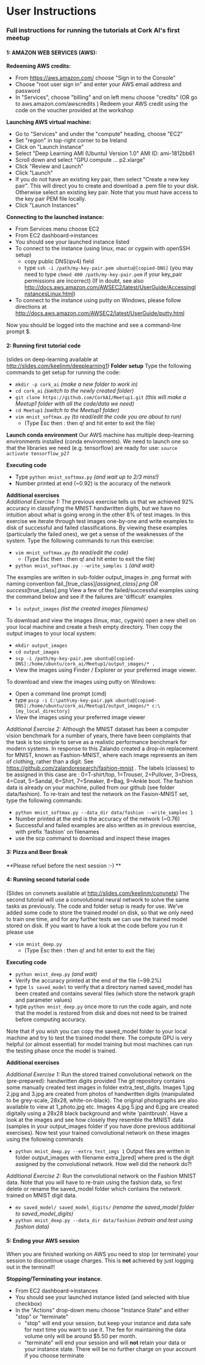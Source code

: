 # User Instructions 

### Full instructions for running the tutorials at Cork AI's first meetup

#### 1: AMAZON WEB SERVICES (AWS):  
**Redeeming AWS credits:**  
 - From https://aws.amazon.com/ choose "Sign in to the Console"
 - Choose "root user sign in" and enter your AWS email address and password
 - In "Services", choose "billing" and on left menu choose "credits"  (OR go to aws.amazon.com/awscredits )
Redeem your AWS credit using the code on the voucher provided at the workshop

**Launching AWS virtual machine:**
 - Go to "Services" and under the "compute" heading, choose "EC2"
 - Set "region" in top-right corner to be Ireland
 - Click on "Launch Instance"
 - Select "Deep Learning AMI (Ubuntu) Version 1.0" AMI ID: ami-1812bb61
 - Scroll down and select "GPU compute ... p2.xlarge"
 - Click "Review and Launch"
 - Click "Launch"
 - If you do not have an existing key pair, then select "Create a new key pair".  This will direct you to create and download a .pem file to your disk. Otherwise select an existing key pair. Note that you must have access to the key pair PEM file locally.
 - Click "Launch Instances"

**Connecting to the launched instance:**
 - From Services menu choose EC2
 - From EC2 dashboard->instances
 - You should see your launched instance listed
 - To connect to the instance (using linux, mac or cygwin with openSSH setup) 
   - copy public DNS(ipv4) field
   - type ```ssh -i /path/my-key-pair.pem ubuntu@[copied-DNS]```
   (you may need to type ```chmod 400 /path/my-key-pair.pem``` if your key_pair permissions are incorrect) 
(If in doubt, see also http://docs.aws.amazon.com/AWSEC2/latest/UserGuide/AccessingInstancesLinux.html)
 - To connect to the instance using putty on Windows, please follow directions at http://docs.aws.amazon.com/AWSEC2/latest/UserGuide/putty.html

Now you should be logged into the machine and see a command-line prompt $.

#### 2: Running first tutorial code
(slides on deep-learning available at http://slides.com/keelinm/deeplearning1)
**Folder setup**
 Type the following commands to get setup for running the code:
 - ```mkdir -p cork_ai```   *(make a new folder to work in)*
 - ```cd cork_ai```         *(switch to the newly created folder)*
 - ```git clone https://github.com/CorkAI/Meetup1.git```  *(this will make a Meetup1 folder with all the code/data we need)*
 - ```cd Meetup1```     *(switch to the Meetup1 folder)*
 - ```vim mnist_softmax.py```  *(to read/edit the code you are about to run)*
    - (Type Esc then : then q! and hit enter to exit the file)

**Launch conda environment**
 Our AWS machine has multiple deep-learning environments installed (conda environments).  We need to launch one so that the libraries we need (e.g. tensorflow) are ready for use:
 ```source activate tensorflow_p27```

**Executing code**
 - Type ```python mnist_softmax.py``` *(and wait up to 2/3 mins!)* 
 - Number printed at end (~0.92) is the accuracy of the network

**Additional exercises**  
*Additional Exercise 1:* The previous exercise tells us that we achieved 92% accuracy in classifying the MNIST handwritten digits, but we have no intuition about what is going wrong in the other 8% of test images.   In this exercise we iterate through test images one-by-one and write examples to disk of successful and failed classifications.  By viewing these examples (particularly the failed ones), we get a sense of the weaknesses of the system.
Type the following commands to run this exercise:
 - ```vim mnist_softmax.py``` *(to read/edit the code)*
   - (Type Esc then : then q! and hit enter to exit the file)
 - ```python mnist_softmax.py --write_samples 1```  *(and wait)*  
 
The examples are written in sub-folder output_images in .png format with naming convention fail_[true_class]_[assigned_class].png OR success_[true_class].png
View a few of the failed/successful examples using the command below and see if the failures are 'difficult' examples
 - ```ls output_images``` *(list the created images filenames)*

To download and view the images (linux, mac, cygwin) open a new shell on your local machine and create a fresh empty directory. Then copy the output images to your local system:
 - ```mkdir output_images```
 - ```cd output_images```
 - ```scp -i /path/my-key-pair.pem ubuntu@[copied-DNS]:/home/ubuntu/cork_ai/Meetup1/output_images/* .```
 - View the images using Finder / Explorer or your preferred image viewer.

To download and view the images using putty on Windows:
 - Open a command line prompt (cmd)
 - type ```pscp -i C:\path\my-key-pair.ppk ubuntu@[copied-DNS]:/home/ubuntu/cork_ai/Meetup1/output_images/* c:\[my_local_directory]```
 - View the images using your preferred image viewer

*Additional Exercise 2:* Although the MNIST dataset has been a computer vision benchmark for a number of years, there have been complaints that the task is too simple to serve as a realistic performance benchmark for modern systems. In response to this Zalando created a drop-in replacement for MNIST, known as Fashion-MNIST, where each image represents an item of clothing, rather than a digit.  See https://github.com/zalandoresearch/fashion-mnist  .  The labels (classes) to be assigned in this case are : 0=T-shirt/top, 1=Trouser, 2=Pullover, 3=Dress, 4=Coat, 5=Sandal, 6=Shirt, 7=Sneaker, 8=Bag, 9=Ankle boot.   The fashion data is already on your machine, pulled from our github (see folder data/fashion).  To re-train and test the network on the Fasion-MNIST set, type the following commands:
 - ```python mnist_softmax.py --data_dir data/fashion --write_samples 1```
 - Number printed at the end is the accuracy of the network (~0.76)
 - Successful and failed examples are also written as in previous exercise, with prefix 'fashion' on filenames
 - use the scp command to download and inspect these images

#### 3: Pizza and Beer Break  
**Please refuel before the next session :-) **

#### 4: Running second tutorial code
(Slides on convnets available at http://slides.com/keelinm/convnets)
The second tutorial will use a convolutional neural network to solve the same tasks as previously. The code and folder setup is ready for use.  We've added some code to store the trained model on disk, so that we only need to train one time, and for any further tests we can use the trained model stored on disk.  If you want to have a look at the code before you run it please use
 - ```vim mnist_deep.py```
    - (Type Esc then : then q! and hit enter to exit the file)  

**Executing code**
 - ```python mnist_deep.py``` *(and wait)*  
 - Verify the accuracy printed at the end of the file (~99.2%)  
 - type ```ls saved_model``` to verify that a directory named saved_model has been created and contains several files (which store the network graph and parameter values)
 - type ```python mnist_deep.py``` once more to run the code again, and note that the model is restored from disk and does not need to be trained before computing accuracy.

Note that if you wish you can copy the saved_model folder to your local machine and try to test the trained model there. The compute GPU is very helpful (or almost essential) for model training but most machines can run the testing phase once the model is trained. 
 
**Additional exercises**  

*Additional Exercise 1:* Run the stored trained convolutional network on the (pre-prepared): handwritten digits provided
The git repository contains some manually created test images in folder extra_test_digits.
Images 1.jpg 2.jpg and 3.jpg are created from photos of handwritten digits (manipulated to be grey-scale, 28x28, white-on-black).  The original photographs are also available to view at 1_photo.jpg etc.
Images 4.jpg 5.jpg and 6.jpg are created digitally using a 28x28 black background and white 'paintbrush'.
Have a look at the images and see how closely they resemble the MNIST data (samples in your output_images folder if you have done previous additional exercises).
Now test your trained convolutional network on these images using the following commands
 - ```python mnist_deep.py --extra_test_imgs 1```
Output files are written in folder output_images with filename extra_[pred] where pred is the digit assigned by the convolutional network.  How well did the network do?!

*Additional Exercise 2:*  Run the convolutional network on the Fashion MNIST data. Note that you will have to re-train using the fashion data, so first delete or rename the saved_model folder which contains the network trained on MNIST digit data.
  - ```mv saved_model/ saved_model_digits/``` *(rename the saved_model folder to saved_model_digits)*
  - ```python mnist_deep.py --data_dir data/fashion``` *(retrain and test using fashion data)*

#### 5: Ending your AWS session
When you are finished working on AWS you need to stop (or terminate) your session to discontinue usage charges.
This is **not** achieved by just logging out in the terminal!!

**Stopping/Terminating your instance.**
- From EC2 dashboard->instances 
 - You should see your launched instance listed (and selected with blue checkbox)
 - In the "Actions" drop-down menu choose "Instance State" and either "stop" or "terminate"
   - "stop" will end your session, but keep your instance and data safe for next time you want to use it. The fee for maintaining the data volume only will be around $5.50 per month.
   - "terminate" will end your session and will **not** retain your data or your instance state. There will be no further charge on your account if you choose terminate

